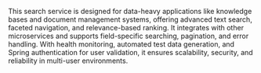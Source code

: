 This search service is designed for data-heavy applications like knowledge bases and document management systems, offering advanced text search, faceted navigation, and relevance-based ranking. It integrates with other microservices and supports field-specific searching, pagination, and error handling. With health monitoring, automated test data generation, and Spring authentication for user validation, it ensures scalability, security, and reliability in multi-user environments.